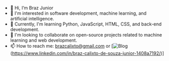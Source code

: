 - 👋 Hi, I’m Braz Junior
- 👀 I'm interested in software development, machine learning, and artificial intelligence.
- 🌱 Currently, I'm learning Python, JavaScript, HTML, CSS, and back-end development.
- 💞️ I'm looking to collaborate on open-source projects related to machine learning and web development.
- 📫 How to reach me: brazcalixto@gmail.com or [![Blog](https://img.shields.io/badge/LinkedIn-0077B5?style=for-the-badge&logo=linkedin&logoColor=white)(https://www.linkedin.com/in/braz-calixto-de-souza-junior-1408a7192/)]


<!---
Braizera/Braizera is a ✨ special ✨ repository because its `README.md` (this file) appears on your GitHub profile.
You can click the Preview link to take a look at your changes.
--->
